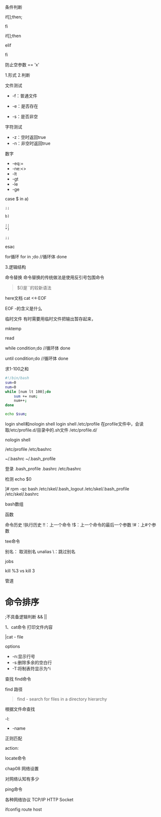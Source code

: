 
条件判断

if[];then;

fi

if[];then

elif

fi


防止空参数
== 'x'


1.形式
2.判断

文件测试
- -f：普通文件



- -e：是否存在
- -s：是否非空




字符测试
- -z：空时返回true
- -n：非空时返回true

数字
- -eq:=
- -ne:<>
- -lt
- -gt
- -le
- -ge


case $ in 
	a)
	
	;;
	
	b)
	
	;;
	*)
	
	;;
esac




for循环
for in ;do
	//循环体
done



3.逻辑结构


命令替换
命令替换的传统做法是使用反引号包围命令

>$()是``的较新语法



here文档
cat <<-EOF

EOF
-的含义是什么




临时文件
有时需要用临时文件把输出暂存起来，



mktemp


read



while condition;do
	//循环体
done


until condition;do
	//循环体
done

求1-100之和
```bash
#!/bin/bash
sum=0
num=0
while [num lt 100];do
	sum += num;
	num++;
done

echo $sum;
```








login shell和nologin shell
login shell
/etc/profile
在profile文件中，会读取/etc/profile.d/目录中的.sh文件
/etc/profile.d/




nologin shell


/etc/profile
/etc/bashrc

~/.bashrc
~/.bash_profile




登录
.bash_profile
.bashrc
/etc/bashrc

检测 echo $0




]# rpm -qc bash
/etc/skel/.bash_logout
/etc/skel/.bash_profile
/etc/skel/.bashrc




bash数组

函数





命令历史
!执行历史
!!：上一个命令
!$：上一个命令的最后一个参数
!#：上#个参数


tee命令



别名：
取消别名
unalias
\：跳过别名



jobs

kill %3 vs kill 3


管道


# 命令排序
;不具备逻辑判断
&&
||




1、cat命令
打印文件内容


|cat - file




options
- -n:显示行号
- -s:删除多余的空白行
- -T:将制表符显示为^i







查找
find命令


find 路径 
> find - search for files in a directory hierarchy



根据文件命查找

-l:
- -name

正则匹配




action:



locate命令





chap08 网络设置


对网络认知有多少



ping命令





各种网络协议
TCP/IP
HTTP
Socket





ifconfig
route
host








